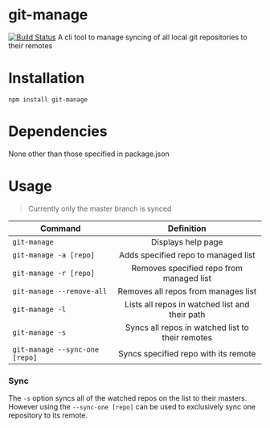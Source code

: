 # git-manage
[![Build Status](https://travis-ci.org/plunkinguitar/git-manage.svg?branch=master)](https://travis-ci.org/plunkinguitar/git-manage)
A cli tool to manage syncing of all local git repositories to their
remotes

# Installation
`npm install git-manage`

# Dependencies
None other than those specified in package.json

# Usage

> Currently only the master branch is synced

|Command     |Definition   |
|------------|:-----------:|
|`git-manage`|Displays help page|
|`git-manage -a [repo]`|Adds specified repo to managed list|
|`git-manage -r [repo]`|Removes specified repo from managed list|
|`git-manage --remove-all`|Removes all repos from manages list|
|`git-manage -l`|Lists all repos in watched list and their path|
|`git-manage -s`|Syncs all repos in watched list to their remotes|
|`git-manage --sync-one [repo]`|Syncs specified repo with its remote|
### Sync
The `-s` option syncs all of the watched repos on the list to their
masters. However using the `--sync-one [repo]` can be used to
exclusively sync one repository to its remote.
